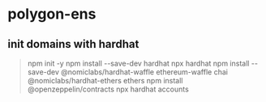 # polygon-ens

## init domains with hardhat
> npm init -y
> npm install --save-dev hardhat
> npx hardhat
> npm install --save-dev @nomiclabs/hardhat-waffle ethereum-waffle chai @nomiclabs/hardhat-ethers ethers
> npm install @openzeppelin/contracts
> npx hardhat accounts
